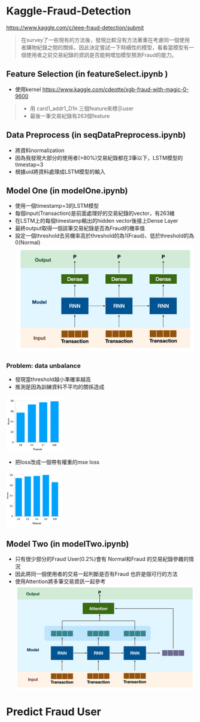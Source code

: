 # Kaggle-Fraud-Detection
https://www.kaggle.com/c/ieee-fraud-detection/submit
>在survey了一些現有的方法後，發現比較沒有方法著重在考慮同一個使用者購物紀錄之間的關係，因此決定嘗試一下時續性的模型，看看當模型有一個使用者之前交易紀錄的資訊是否能夠增加模型預測Fraud的能力。

##  Feature Selection (in featureSelect.ipynb )
- 使用kernel https://www.kaggle.com/cdeotte/xgb-fraud-with-magic-0-9600
> - 用 card1_addr1_D1n 三個feature來標示user
> - 最後一筆交易紀錄有263個feature

## Data Preprocess (in seqDataPreprocess.ipynb)
- 將資料normalization
- 因為我發現大部分的使用者(>80%)交易紀錄都在3筆以下，LSTM模型的timestap=3
- 根據uid將資料處理成LSTM模型的輸入

## Model One (in modelOne.ipynb)
-	使用一個timestamp=3的LSTM模型
-	每個input(Transaction)是前面處理好的交易紀錄的vector，有263維
-	在LSTM上的每個timestamp輸出的hidden vector後接上Dense Layer 
-	最終output取得一個該筆交易紀錄是否為Fraud的機率值
-	設定一個threshold去另機率高於threshold的為1(Fraud)、低於threshold的為0(Normal)
![image](https://github.com/Lisa06010416/Kaggle-Fraud-Detection/blob/master/image/Model%201.png)

### Problem: data unbalance
-	發現當threshold越小準確率越高 
-	推測是因為訓練資料不平均的關係造成
<img width="150" height="150" src="https://github.com/Lisa06010416/Kaggle-Fraud-Detection/blob/master/image/Threshold1.png"/>

-	把loss改成一個帶有權重的mse loss
<img width="150" height="150" src="https://github.com/Lisa06010416/Kaggle-Fraud-Detection/blob/master/image/Threshold2.png"/>

## Model Two (in modelTwo.ipynb)
-	只有很少部分的Fraud User(0.2%)會有 Normal和Fraud 的交易紀錄參雜的情況
- 因此將同一個使用者的交易一起判斷是否有Fraud 也許是個可行的方法
- 使用Attention將多筆交易資訊一起參考
![image](https://github.com/Lisa06010416/Kaggle-Fraud-Detection/blob/master/image/Model%202.png)

# Predict Fraud User
